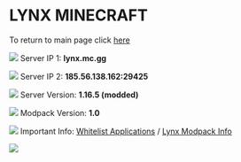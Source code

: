 # **LYNX MINECRAFT**

To return to main page click [here](https://github.com/Vokuar/Teamladybug/blob/main/README.md)

![](https://cdn.discordapp.com/emojis/995680773728370768.webp?size=44&quality=lossless) Server IP 1: **lynx.mc.gg**

![](https://cdn.discordapp.com/emojis/995680773728370768.webp?size=44&quality=lossless) Server IP 2: **185.56.138.162:29425**

![](https://cdn.discordapp.com/emojis/995680773728370768.webp?size=44&quality=lossless) Server Version: **1.16.5 (modded)**

![](https://cdn.discordapp.com/emojis/995680773728370768.webp?size=44&quality=lossless) Modpack Version: **1.0**

![](https://cdn.discordapp.com/emojis/995680773728370768.webp?size=44&quality=lossless) Important Info: [Whitelist Applications](https://discord.gg/mbvs3FDeww) / [Lynx Modpack Info](https://github.com/Vokuar/Teamladybug/blob/LynxMC/misc_items/Modpack_Info.MD)


![](https://cdn.discordapp.com/attachments/899782127414030356/999415551283712102/lynxlogo.png)
